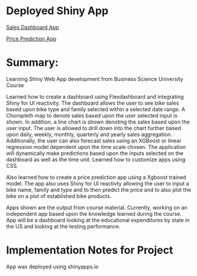 # Deployed Shiny App
[Sales Dashboard App](https://charlehl.shinyapps.io/sales_dashboard_forecast_app/)

[Price Prediction App](https://charlehl.shinyapps.io/price_prediction_app/)

# Summary:
Learning Shiny Web App development from Business Science University Course

Learned how to create a dashboard using Flexdashboard and integrating Shiny for UI reactivity.  The dashboard 
allows the user to see bike sales based upon bike type and family selected within a selected date range.  A Choropleth map to denote sales based 
upon the user selected input is shown.  In addition, a line chart is shown denoting the sales based upon the user input.  The user is allowed to drill 
down into the chart further based upon daily, weekly, monthly, quarterly and yearly sales aggregation. Additionally, the user can also forecast sales 
using an XGBoost or linear regression model dependent upon the time scale chosen.  The application will dynamically make predictions based upon the inputs 
selected on the dashboard as well as the time unit.  Learned how to customize apps using CSS.

Also learned how to create a price prediction app using a Xgboost trained model.  The app also uses 
Shiny for UI reactivty allowing the user to input a bike name, family and type and to then predict the 
price and to also plot the bike on a plot of established bike products.

Apps shown are the output from course material.  Currently, working on an independent app based upon the knowledge learned during the course.  App will 
be a dashboard looking at the educational expenditures by state in the US and looking at the testing performance.

# Implementation Notes for Project

App was deployed using shinyapps.io